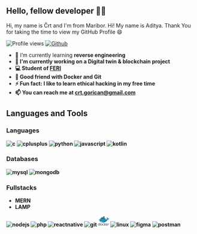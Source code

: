## Hello, fellow developer 👋🏼

Hi, my name is Črt and I'm from Maribor.
Hi! My name is Aditya. Thank You for taking the time to view my GitHub Profile 😄

![Profile views](https://visitor-badge.glitch.me/badge?page_id=cgorican)
[![Github](https://img.shields.io/github/followers/cgorican?label=Follow&style=social)](https://github.com/cgorican)

- 🌱 I’m currently learning <b>reverse engineering<b>
- 🔭 I'm currently working on a <b>Digital twin & blockchain project</b>
- 💻 Student of <a href="https://feri.um.si/">FERI</a>
- 🐳 Good friend with <b>Docker</b> and <b>Git</b>
- ⚡ Fun fact: I like to learn ethical hacking in my free time
- 📫 You can reach me at <a href="mailto:crt.gorican@gmail.com">crt.gorican@gmail.com</a>

## Languages and Tools
### Languages
<p>
  <img src="https://img.icons8.com/color/452/c-programming.png" alt="c" height="30"/>
  <img src="https://img.icons8.com/color/344/c-plus-plus-logo.png" alt="cplusplus" height="30"/>
  <img src="https://img.icons8.com/color/452/python--v1.png" alt="python" height="30"/>
  <img src="https://img.icons8.com/color/344/javascript--v1.png" alt="javascript" height="30"/>
  <img src="https://img.icons8.com/color/344/kotlin.png" alt="kotlin" height="30"/>
</p>

### Databases
<p>
  <img src="https://img.icons8.com/color/344/mysql-logo.png" alt="mysql" height="30"/>
  <img src="https://img.icons8.com/color/344/mongodb.png" alt="mongodb" height="30"/>
</p>
  
### Fullstacks
- MERN
- LAMP

<p>
  <img src="https://img.icons8.com/color/344/nodejs.png" alt="nodejs" height="30"/>
  
  
  <img src="https://www.vectorlogo.zone/logos/php/php-ar21.svg" alt="php" height="30"/>
  
  
  <img src="https://reactnative.dev/img/header_logo.svg" alt="reactnative" height="30"/>
  
  
  <img src="https://www.vectorlogo.zone/logos/git-scm/git-scm-icon.svg" alt="git" height="30"/>
  <img src="https://raw.githubusercontent.com/devicons/devicon/master/icons/docker/docker-original-wordmark.svg" alt="docker" height="30"/>
  
  <img src="https://www.vectorlogo.zone/logos/linux/linux-icon.svg" alt="linux" height="30"/>
  <img src="https://www.vectorlogo.zone/logos/figma/figma-icon.svg" alt="figma" height="30"/>
  <img src="https://www.vectorlogo.zone/logos/getpostman/getpostman-icon.svg" alt="postman" height="30"/>
</p>



<!--

  
  <!-- KOTLIN -- >
  
  <!-- HEROKU -- >
  <img src="https://www.vectorlogo.zone/logos/heroku/heroku-icon.svg" alt="heroku" height="40"/>
  <!-- FLUTTER -- >
  <img src="https://www.vectorlogo.zone/logos/flutterio/flutterio-icon.svg" alt="flutter" height="40"/>

Here are some ideas to get you started:
- 👯 I’m looking to collaborate on ...
- 🤔 I’m looking for help with <b>game hacking</b>
- 💬 Ask me about ...

-->
